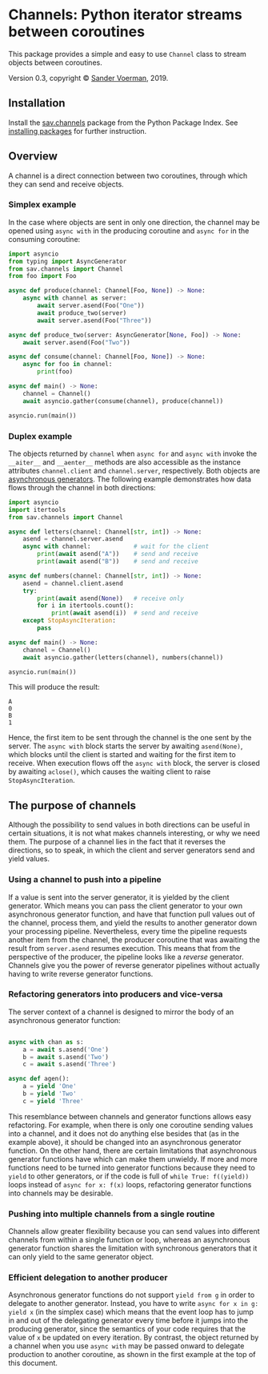 # Channels: Python iterator streams between coroutines

This package provides a simple and easy to use `Channel` class to stream objects
between coroutines.

Version 0.3, copyright &copy; [Sander Voerman](sander@savoerman.nl), 2019.


## Installation

Install the [sav.channels](https://pypi.org/project/sav.channels/)
package from the Python Package Index. See
[installing packages](https://packaging.python.org/tutorials/installing-packages/)
for further instruction.

## Overview

A channel is a direct connection between two coroutines, through which they can
send and receive objects.

### Simplex example

In the case where objects are sent in only one direction, the channel may be
opened using `async with` in the producing coroutine and `async for` in the
consuming coroutine:

```python
import asyncio
from typing import AsyncGenerator
from sav.channels import Channel
from foo import Foo

async def produce(channel: Channel[Foo, None]) -> None:
    async with channel as server:
        await server.asend(Foo("One"))
        await produce_two(server)
        await server.asend(Foo("Three"))

async def produce_two(server: AsyncGenerator[None, Foo]) -> None:
    await server.asend(Foo("Two"))

async def consume(channel: Channel[Foo, None]) -> None:    
    async for foo in channel:
        print(foo)      

async def main() -> None:
    channel = Channel()
    await asyncio.gather(consume(channel), produce(channel))

asyncio.run(main())
```

### Duplex example

The objects returned by `channel` when `async for` and `async with` invoke
the `__aiter__` and `__aenter__` methods are also accessible as the
instance attributes `channel.client` and `channel.server`, respectively. Both
objects are
[asynchronous generators](https://www.python.org/dev/peps/pep-0525/).
The following example demonstrates how data flows through the channel in both
directions:

```python
import asyncio
import itertools
from sav.channels import Channel

async def letters(channel: Channel[str, int]) -> None:
    asend = channel.server.asend
    async with channel:            # wait for the client
        print(await asend("A"))    # send and receive
        print(await asend("B"))    # send and receive

async def numbers(channel: Channel[str, int]) -> None:
    asend = channel.client.asend
    try:
        print(await asend(None))   # receive only
        for i in itertools.count():
            print(await asend(i))  # send and receive
    except StopAsyncIteration:
        pass

async def main() -> None:
    channel = Channel()
    await asyncio.gather(letters(channel), numbers(channel))

asyncio.run(main())
```

This will produce the result:

```
A
0
B
1
```

Hence, the first item to be sent through the channel is the one sent by the
server. The `async with` block starts the server by awaiting `asend(None)`,
which blocks until the client is started and waiting for the first item to
receive. When execution flows off the `async with` block, the server is
closed by awaiting `aclose()`, which causes the waiting client to raise
`StopAsyncIteration`.


## The purpose of channels

Although the possibility to send values in both directions can be useful in
certain situations, it is not what makes channels interesting, or why we need
them. The purpose of a channel lies in the fact that it reverses the
directions, so to speak, in which the client and server generators send and
yield values.

### Using a channel to push into a pipeline

If a value is sent into the server generator, it is yielded by
the client generator. Which means you can pass the client generator to your own
asynchronous generator function, and have that function pull values out of
the channel, process them, and yield the results to another generator down
your processing pipeline. Nevertheless, every time the pipeline requests
another item from the channel, the producer coroutine that was awaiting the
result from `server.asend` resumes execution. This means that from the perspective
of the producer, the pipeline looks like a *reverse* generator. Channels give
you the power of reverse generator pipelines without actually having to write
reverse generator functions.

### Refactoring generators into producers and vice-versa

The server context of a channel is designed to mirror the body of an
asynchronous generator function:

```python

async with chan as s:
    a = await s.asend('One')
    b = await s.asend('Two')
    c = await s.asend('Three')

async def agen():
    a = yield 'One'
    b = yield 'Two'
    c = yield 'Three'

```

This resemblance between channels and generator functions allows easy
refactoring. For example, when there is only one coroutine sending values
into a channel, and it does not do anything else besides that (as in the
example above), it should
be changed into an asynchronous generator function. On the other hand,
there are certain limitations that asynchronous generator functions have
which can make them unwieldy. If more and more functions need to be turned
into generator functions because they need to `yield` to other generators,
or if the code is full of `while True: f((yield))` loops instead of
`async for x: f(x)` loops, refactoring generator functions into channels
may be desirable.

### Pushing into multiple channels from a single routine

Channels allow greater flexibility because you can send values
into different channels from within a single function or loop, whereas an
asynchronous generator function shares the limitation with synchronous
generators that it can only yield to the same generator object.

### Efficient delegation to another producer

Asynchronous generator functions do not support `yield from g` in order
to delegate to another generator. Instead, you have to write
`async for x in g: yield x` (in the simplex case) which means that the event
loop has to jump in and out of the delegating generator every time
before it jumps into the producing generator, since the semantics of your
code requires that the value of `x` be updated on every iteration.
By contrast, the object returned by a channel when you use `async with` may
be passed onward to delegate production to another coroutine, as shown in the
first example at the top of this document.
